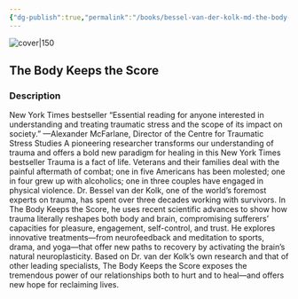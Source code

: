```yaml
---
{"dg-publish":true,"permalink":"/books/bessel-van-der-kolk-md-the-body-keeps-the-score/","title":"\"The Body Keeps the Score\"","tags":["health","non-fiction","psychology"]}
---
```




![cover|150](http://books.google.com/books/content?id=3Q3UAgAAQBAJ&printsec=frontcover&img=1&zoom=1&edge=curl&source=gbs_api)

## The Body Keeps the Score

### Description

New York Times bestseller “Essential reading for anyone interested in understanding and treating traumatic stress and the scope of its impact on society.” —Alexander McFarlane, Director of the Centre for Traumatic Stress Studies A pioneering researcher transforms our understanding of trauma and offers a bold new paradigm for healing in this New York Times bestseller Trauma is a fact of life. Veterans and their families deal with the painful aftermath of combat; one in five Americans has been molested; one in four grew up with alcoholics; one in three couples have engaged in physical violence. Dr. Bessel van der Kolk, one of the world’s foremost experts on trauma, has spent over three decades working with survivors. In The Body Keeps the Score, he uses recent scientific advances to show how trauma literally reshapes both body and brain, compromising sufferers’ capacities for pleasure, engagement, self-control, and trust. He explores innovative treatments—from neurofeedback and meditation to sports, drama, and yoga—that offer new paths to recovery by activating the brain’s natural neuroplasticity. Based on Dr. van der Kolk’s own research and that of other leading specialists, The Body Keeps the Score exposes the tremendous power of our relationships both to hurt and to heal—and offers new hope for reclaiming lives.
